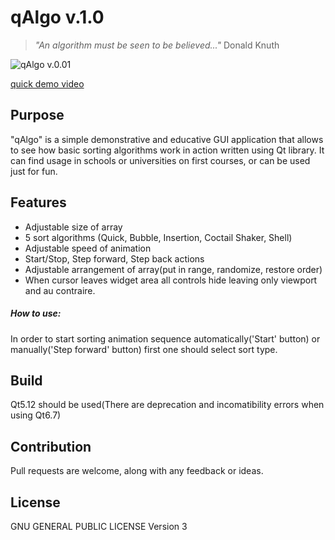 # qAlgo v.1.0

>  <i>"An algorithm must be seen to be believed..."</i> Donald Knuth

![qAlgo v.0.01](http://i.imgur.com/FYK7VHC.png)

[quick demo video](https://www.youtube.com/watch?v=Lei3fakDcZ8)
## Purpose

"qAlgo" is a simple demonstrative and educative GUI application that allows to see how basic sorting algorithms work in action written using Qt library.
It can find usage in schools or universities on first courses, or can be used just for fun.

## Features

- Adjustable size of array
- 5 sort algorithms (Quick, Bubble, Insertion, Coctail Shaker, Shell)
- Adjustable speed of animation
- Start/Stop, Step forward, Step back actions
- Adjustable arrangement of array(put in range, randomize, restore order)
- When cursor leaves widget area all controls hide leaving only viewport and au contraire.

##### How to use:

In order to start sorting animation sequence automatically('Start' button) or manually('Step forward' button) first one should select sort type.

## Build
Qt5.12 should be used(There are deprecation and incomatibility errors when using Qt6.7)

## Contribution

Pull requests are welcome, along with any feedback or ideas.


## License

GNU GENERAL PUBLIC LICENSE Version 3
